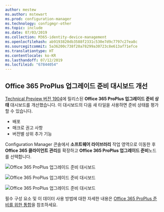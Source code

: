 ```yaml
---
author: mestew
ms.author: mstewart
ms.prod: configuration-manager
ms.technology: configmgr-other
ms.topic: include
ms.date: 07/03/2019
ms.collection: M365-identity-device-management
ms.openlocfilehash: ab9193820db3588f2331c530e7d9c7797c27ea8c
ms.sourcegitcommit: 5a36200c738f20a78299a30723c8e613af71efce
ms.translationtype: HT
ms.contentlocale: ko-KR
ms.lasthandoff: 07/12/2019
ms.locfileid: "67844054"
---
```

## <a name="improvements-to-office-365-proplus-upgrade-readiness-dashboard"></a>Office 365 ProPlus 업그레이드 준비 대시보드 개선
<!--4021125-->


[Technical Preview 버전 1904](/sccm/core/get-started/2019/technical-preview-1904#bkmk_o365)에 릴리스된 **Office 365 ProPlus 업그레이드 준비 상태** 대시보드를 개선했습니다. 이 대시보드의 다음 새 타일을 사용하면 준비 상태를 평가할 수 있습니다.

- 배포
- 매크로 권고 사항
- 버전별 상위 추가 기능

Configuration Manager 콘솔에서 **소프트웨어 라이브러리** 작업 영역으로 이동한 후 **Office 365 클라이언트 관리**를 확장하고 **Office 365 ProPlus 업그레이드 준비**노드를 선택합니다.

![Office 365 ProPlus 업그레이드 준비 대시보드](../../media/4021125-office-365-upgrade-readiness-dashboard.png)

![Office 365 ProPlus 업그레이드 준비 대시보드](../../media/4021125-office-365-to-add-ins.png)

![Office 365 ProPlus 업그레이드 준비 대시보드](../../media/4021125-office-365-macro-advisories.png)

필수 구성 요소 및 이 데이터 사용 방법에 대한 자세한 내용은 [Office 365 ProPlus 준비를 위한 통합](https://docs.microsoft.com/sccm/sum/deploy-use/office-365-dashboard#bkmk_o365_readiness)을 참조하세요.
